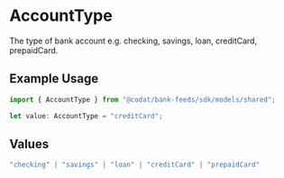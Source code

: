 # AccountType

The type of bank account e.g. checking, savings, loan, creditCard, prepaidCard.

## Example Usage

```typescript
import { AccountType } from "@codat/bank-feeds/sdk/models/shared";

let value: AccountType = "creditCard";
```

## Values

```typescript
"checking" | "savings" | "loan" | "creditCard" | "prepaidCard"
```